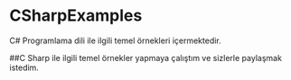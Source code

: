 # CSharpExamples
C# Programlama dili ile ilgili temel örnekleri içermektedir.

##C Sharp ile ilgili temel örnekler yapmaya çalıştım ve sizlerle paylaşmak istedim.
